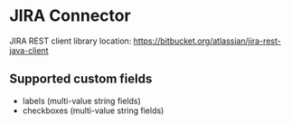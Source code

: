 # JIRA Connector

JIRA REST client library location: https://bitbucket.org/atlassian/jira-rest-java-client

## Supported custom fields

* labels (multi-value string fields)
* checkboxes (multi-value string fields)

